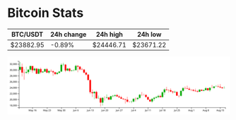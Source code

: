 # Bitcoin Stats

BTC/USDT|24h change|24h high|24h low|
|---|---|---|---|
|$23882.95|-0.89%|$24446.71|$23671.22|

<img src="./chart.svg">
